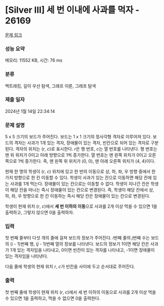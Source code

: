 # [Silver III] 세 번 이내에 사과를 먹자 - 26169 

[문제 링크](https://www.acmicpc.net/problem/26169) 

### 성능 요약

메모리: 11552 KB, 시간: 76 ms

### 분류

백트래킹, 깊이 우선 탐색, 그래프 이론, 그래프 탐색

### 제출 일자

2024년 1월 14일 22:34:14

### 문제 설명

<p>5 x 5 크기의 보드가 주어진다. 보드는 1 x 1 크기의 정사각형 격자로 이루어져 있다. 보드의 격자는 사과가 1개 있는 격자, 장애물이 있는 격자, 빈칸으로 되어 있는 격자로 구분된다. 격자의 위치는 (<em>r</em>, <em>c</em>)로 표시한다. <em>r</em>은 행 번호, <em>c</em>는 열 번호를 나타낸다. 행 번호는 맨 위 위치가 0이고 아래 방향으로 1씩 증가한다. 열 번호는 맨 왼쪽 위치가 0이고 오른쪽으로 1씩 증가한다. 즉, 맨 왼쪽 위 위치가 (0, 0), 맨 아래 오른쪽 위치가 (4, 4)이다.</p>

<p>현재 한 명의 학생이 (<em>r</em>, <em>c</em>) 위치에 있고 한 번의 이동으로 상, 하, 좌, 우 방향 중에서 한가지 방향으로 한 칸 이동할 수 있다. 학생이 사과가 있는 칸으로 이동하면 해당 칸에 있는 사과를 1개 먹는다. 장애물이 있는 칸으로는 이동할 수 없다. 학생이 지나간 칸은 학생이 해당 칸을 떠나는 즉시 장애물이 있는 칸으로 변경된다. 즉, 학생이 해당 칸에서 상, 하, 좌, 우 방향으로 한 칸 이동하는 즉시 해당 칸은 장애물이 있는 칸으로 변경된다.</p>

<p>학생이 현재 위치 (<em>r</em>, <em>c</em>)에서 <strong>세 번 이하의 이동</strong>으로 사과를 2개 이상 먹을 수 있으면 1을 출력하고, 그렇지 않으면 0을 출력하자.</p>

### 입력 

 <p>첫 번째 줄부터 다섯 개의 줄에 걸쳐 보드의 정보가 주어진다. <em>i</em>번째 줄의 <em>j</em>번째 수는 보드의 (<em>i</em> - 1)번째 행, (<em>j</em> - 1)번째 열의 정보를 나타낸다. 보드의 정보가 1이면 해당 칸은 사과가 1개 있는 격자임을 나타내고, 0이면 빈칸이 있는 격자를 나타내고, -1이면 장애물이 있는 격자임을 나타낸다.</p>

<p>다음 줄에 학생의 현재 위치 <em>r</em>, <em>c</em>가 빈칸을 사이에 두고 순서대로 주어진다.</p>

### 출력 

 <p>첫 번째 줄에 학생이 현재 위치 (<em>r</em>, <em>c</em>)에서 세 번 이하의 이동으로 사과를 2개 이상 먹을 수 있으면 1을 출력하고, 먹을 수 없으면 0을 출력한다.</p>

